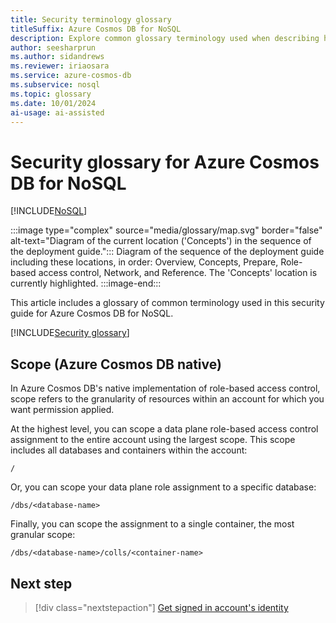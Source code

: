 ```yaml
---
title: Security terminology glossary
titleSuffix: Azure Cosmos DB for NoSQL
description: Explore common glossary terminology used when describing how to managed role-based access control within Azure Cosmos DB for NoSQL.
author: seesharprun
ms.author: sidandrews
ms.reviewer: iriaosara
ms.service: azure-cosmos-db
ms.subservice: nosql
ms.topic: glossary
ms.date: 10/01/2024
ai-usage: ai-assisted
---
```


# Security glossary for Azure Cosmos DB for NoSQL

[!INCLUDE[NoSQL](../../includes/appliesto-nosql.md)]

:::image type="complex" source="media/glossary/map.svg" border="false" alt-text="Diagram of the current location ('Concepts') in the sequence of the deployment guide.":::
Diagram of the sequence of the deployment guide including these locations, in order: Overview, Concepts, Prepare, Role-based access control, Network, and Reference. The 'Concepts' location is currently highlighted.
:::image-end:::

This article includes a glossary of common terminology used in this security guide for Azure Cosmos DB for NoSQL.

[!INCLUDE[Security glossary](../../includes/security-glossary.md)]

## Scope (Azure Cosmos DB native)

In Azure Cosmos DB's native implementation of role-based access control, scope refers to the granularity of resources within an account for which you want permission applied.

At the highest level, you can scope a data plane role-based access control assignment to the entire account using the largest scope. This scope includes all databases and containers within the account:

```output
/
```

Or, you can scope your data plane role assignment to a specific database:

```output
/dbs/<database-name>
```

Finally, you can scope the assignment to a single container, the most granular scope:

```output
/dbs/<database-name>/colls/<container-name>
```

## Next step

> [!div class="nextstepaction"]
> [Get signed in account's identity](how-to-get-signed-in-identity.md)
